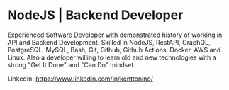 # NodeJS | Backend Developer
Experienced Software Developer with demonstrated history of working in API and Backend Development. Skilled in NodeJS, RestAPI, GraphQL, PostgreSQL, MySQL, Bash, Git, Github, Github Actions, Docker, AWS and Linux. Also a developer willing to learn old and new technologies with a strong "Get It Done" and "Can Do" mindset.

LinkedIn: https://www.linkedin.com/in/kenttonino/
